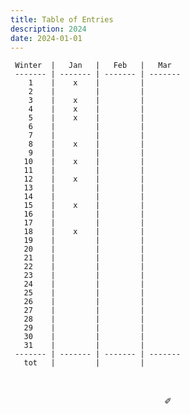 ```yaml
---
title: Table of Entries
description: 2024
date: 2024-01-01
---
```


     Winter  |   Jan   |   Feb   |   Mar   
     ------- | ------- | ------- | ------- 
        1    |    x    |         |         
        2    |         |         |        
        3    |    x    |         |        
        4    |    x    |         |         
        5    |    x    |         |        
        6    |         |         |         
        7    |         |         |         
        8    |    x    |         |        
        9    |         |         |        
       10    |    x    |         |         
       11    |         |         |         
       12    |    x    |         |         
       13    |         |         |         
       14    |         |         |         
       15    |    x    |         |        
       16    |         |         |         
       17    |         |         |         
       18    |    x    |         |         
       19    |         |         |        
       20    |         |         |         
       21    |         |         |         
       22    |         |         |        
       23    |         |         |        
       24    |         |         |         
       25    |         |         |         
       26    |         |         |         
       27    |         |         |     
       28    |         |         |         
       29    |         |         |         
       30    |         |         |        
       31    |         |         |        
     ------- | ------- | ------- | ------- 
       tot   |         |         |         

&nbsp;

<div align="center">
  ✐
</div>
